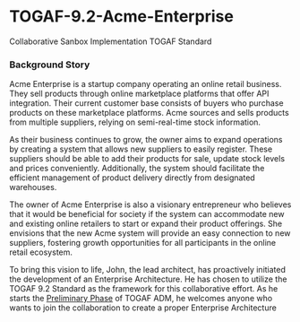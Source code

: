 # TOGAF-9.2-Acme-Enterprise
Collaborative Sanbox Implementation TOGAF Standard

### Background Story
Acme Enterprise is a startup company operating an online retail business. They sell products through online marketplace platforms that offer API integration. Their current customer base consists of buyers who purchase products on these marketplace platforms. Acme sources and sells products from multiple suppliers, relying on semi-real-time stock information.

As their business continues to grow, the owner aims to expand operations by creating a system that allows new suppliers to easily register. These suppliers should be able to add their products for sale, update stock levels and prices conveniently. Additionally, the system should facilitate the efficient management of product delivery directly from designated warehouses.

The owner of Acme Enterprise is also a visionary entrepreneur who believes that it would be beneficial for society if the system can accommodate new and existing online retailers to start or expand their product offerings. She envisions that the new Acme system will provide an easy connection to new suppliers, fostering growth opportunities for all participants in the online retail ecosystem.

To bring this vision to life, John, the lead architect, has proactively initiated the development of an Enterprise Architecture. 
He has chosen to utilize the TOGAF 9.2 Standard as the framework for this collaborative effort. 
As he starts the [Preliminary Phase](Preliminary) of TOGAF ADM, he welcomes anyone who wants to join the collaboration to create a proper Enterprise Architecture
